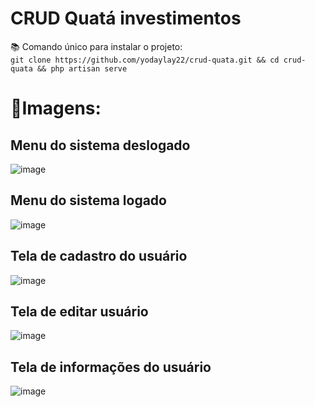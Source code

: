 <h1>CRUD Quatá investimentos</h1>


📚 Comando único para instalar o projeto:<br>
`git clone https://github.com/yodaylay22/crud-quata.git && cd crud-quata && php artisan serve`


# 📖Imagens:

## Menu do sistema deslogado
![image](https://user-images.githubusercontent.com/12820569/131266954-b690408c-a733-47be-8d40-3f8866b1c71b.png)

## Menu do sistema logado  
![image](https://user-images.githubusercontent.com/12820569/131266971-2bf4f72e-371a-4ee3-9ae8-b5ee3386d682.png)

## Tela de cadastro do usuário
![image](https://user-images.githubusercontent.com/12820569/131266993-78176f04-7c36-40e7-a866-45989b4158cd.png)

## Tela de editar usuário 
![image](https://user-images.githubusercontent.com/12820569/131267036-5fa6e98e-5e11-4ef9-8ed8-3fd6b82eda27.png)

## Tela de informações do usuário
![image](https://user-images.githubusercontent.com/12820569/131267032-82dc8e2c-7fc0-479e-af05-722c5cfe6fe5.png)


